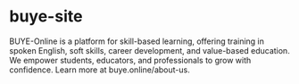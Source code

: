# buye-site
BUYE-Online is a platform for skill-based learning, offering training in spoken English, soft skills, career development, and value-based education. We empower students, educators, and professionals to grow with confidence. Learn more at buye.online/about-us.
